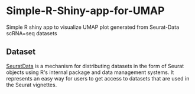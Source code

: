 # Simple-R-Shiny-app-for-UMAP
Simple R shiny app to visualize UMAP plot generated from Seurat-Data scRNA=seq datasets

## Dataset
[SeuratData](#https://github.com/satijalab/seurat-data) is a mechanism for distributing datasets in the form of Seurat objects using R's internal package and data management systems. It represents an easy way for users to get access to datasets that are used in the Seurat vignettes.
